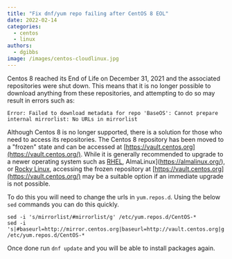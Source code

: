 ```yaml
---
title: "Fix dnf/yum repo failing after CentOS 8 EOL"
date: 2022-02-14
categories:
  - centos
  - linux
authors:
  - dgibbs
image: /images/centos-cloudlinux.jpg
---
```


Centos 8 reached its End of Life on December 31, 2021 and the associated repositories were shut down. This means that it is no longer possible to download anything from these repositories, and attempting to do so may result in errors such as:

```
Error: Failed to download metadata for repo 'BaseOS': Cannot prepare internal mirrorlist: No URLs in mirrorlist
```

Although Centos 8 is no longer supported, there is a solution for those who need to access its repositories. The Centos 8 repository has been moved to a "frozen" state and can be accessed at [https://vault.centos.org](https://vault.centos.org/). While it is generally recommended to upgrade to a newer operating system such as [RHEL](https://www.redhat.com/en/technologies/linux-platforms/enterprise-linux), AlmaLinux](https://almalinux.org/), or [Rocky Linux](https://rockylinux.org/), accessing the frozen repository at [https://vault.centos.org](https://vault.centos.org/) may be a suitable option if an immediate upgrade is not possible.

To do this you will need to change the urls in `yum.repos.d`. Using the below `sed` commands you can do this quickly.

```
sed -i 's/mirrorlist/#mirrorlist/g' /etc/yum.repos.d/CentOS-*
sed -i 's|#baseurl=http://mirror.centos.org|baseurl=http://vault.centos.org|g' /etc/yum.repos.d/CentOS-*
```

Once done run `dnf update` and you will be able to install packages again.
